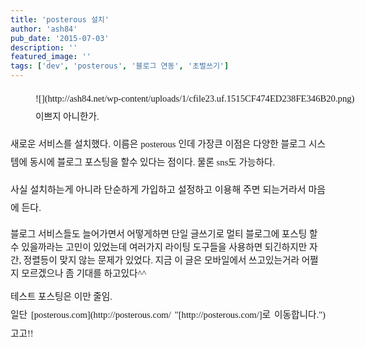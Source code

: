 ```yaml
---
title: 'posterous 설치'
author: 'ash84'
pub_date: '2015-07-03'
description: ''
featured_image: ''
tags: ['dev', 'posterous', '블로그 연동', '초벌쓰기']
---
```



<div class="posterous_autopost"></div><div class="posterous_autopost"><div style="line-height: 2; text-align: justify; "><span style="font-size: 11pt; "><span style="font-family: Dotum; "><figure class="wp-caption aligncenter" style="width: 640px">![](http://ash84.net/wp-content/uploads/1/cfile23.uf.1515CF474ED238FE346B20.png)<figcaption class="wp-caption-text">이쁘지 아니한가. </figcaption></figure>

새로운 서비스를 설치했다. 이름은 posterous 인데 가장큰 이점은 다양한 블로그 시스템에 동시에 블로그 포스팅을 할수 있다는 점이다. 물론 sns도 가능하다. 

</span></span><span class="Apple-style-span" style="font-family: Dotum; font-size: 15px; line-height: 29px; ">사실 설치하는게 아니라 단순하게 가입하고 설정하고 이용해 주면 되는거라서 마음에 든다.</span></div><span style="font-size: 11pt; "><span style="font-family: Dotum; ">블로그 서비스들도 늘어가면서 어떻게하면 단일 글쓰기로 멀티 블로그에 포스팅 할수 있을까라는 고민이 있었는데 여러가지 라이팅 도구들을 사용하면 되긴하지만 자간, 정렬등이 맞지 않는 문제가 있었다. 지금 이 글은 모바일에서 쓰고있는거라 어쩔지 모르겠으나 좀 기대를 하고있다^^</span></span>

<div style="line-height: 2; text-align: justify; "><span style="font-size: 11pt; "><span style="font-family: Dotum; ">테스트 포스팅은 이만 줄임.</span></span></div><div style="line-height: 2; text-align: justify; "><span style="font-size: 11pt; "><span style="font-family: Dotum; ">일단 [posterous.com](http://posterous.com/ "[http://posterous.com/]로 이동합니다.") 고고!!</span></span></div></div><div class="posterous_autopost"><div style="text-align: justify;"><span style="font-size: 11pt; "><span style="font-family: Dotum; "></span></span></div></div>

